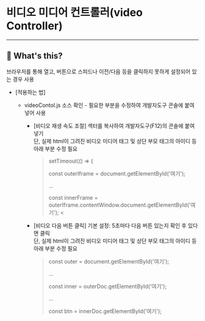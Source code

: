 # 비디오 미디어 컨트롤러(video Controller)

---

## 📅 What's this?

브라우저를 통해 열고, 버튼으로 스피드나 이전/다음 등을 클릭하지 못하게 설정되어 있는 경우 사용

- [적용하는 법]
    - videoContol.js 소스 확인 - 필요한 부분을 수정하여 개발자도구 콘솔에 붙여넣어 사용  
  
      - [비디오 재생 속도 조절] 섹터를 복사하여 개발자도구(F12)의 콘솔에 붙여넣기  
        단, 실제 html이 그려진 비디오 미디어 태그 및 상단 부모 태그의 아이디 등 아래 부분 수정 필요
        > setTimeout(() => {
        > 
        > const outerIframe = document.getElementById('여기');
        > 
        > ...
        > 
        > const innerFrame = outerIframe.contentWindow.document.getElementById('여기'); <

      - [비디오 다음 버튼 클릭] 기본 설정: 5초마다 다음 버튼 있는지 확인 후 있다면 클릭  
        단, 실제 html이 그려진 비디오 미디어 태그 및 상단 부모 태그의 아이디 등 아래 부분 수정 필요
        > const outer = document.getElementById('여기');
        >
        > ... 
        > 
        >  const inner = outerDoc.getElementById('여기');
        > 
        >  ...
        > 
        >  const btn = innerDoc.getElementById('여기');
      